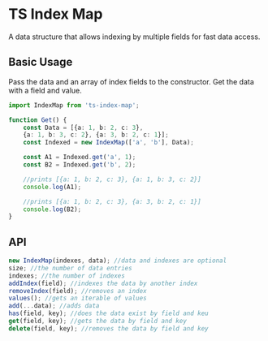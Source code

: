 # TS Index Map
A data structure that allows indexing by multiple fields
for fast data access.

## Basic Usage

Pass the data and an array of index fields to the constructor.
Get the data with a field and value.

```typescript
import IndexMap from 'ts-index-map';

function Get() {
    const Data = [{a: 1, b: 2, c: 3}, 
    {a: 1, b: 3, c: 2}, {a: 3, b: 2, c: 1}];
    const Indexed = new IndexMap(['a', 'b'], Data);

    const A1 = Indexed.get('a', 1);
    const B2 = Indexed.get('b', 2);

    //prints [{a: 1, b: 2, c: 3}, {a: 1, b: 3, c: 2}]
    console.log(A1);

    //prints [{a: 1, b: 2, c: 3}, {a: 3, b: 2, c: 1}]
    console.log(B2);
}
```

## API

```typescript
new IndexMap(indexes, data); //data and indexes are optional
size; //the number of data entries
indexes; //the number of indexes
addIndex(field); //indexes the data by another index
removeIndex(field); //removes an index
values(); //gets an iterable of values
add(...data); //adds data
has(field, key); //does the data exist by field and keu
get(field, key); //gets the data by field and key
delete(field, key); //removes the data by field and key
```